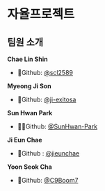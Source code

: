 # 자율프로젝트

## 팀원 소개

**Chae Lin Shin**

- 🍒Github: [@scl2589](https://github.com/scl2589)

**Myeong Ji Son**

- 🍒Github: [@ji-exitosa](https://github.com/ji-exitosa)

**Sun Hwan Park**

- 🧙‍♂️Github: [@SunHwan-Park](https://github.com/SunHwan-Park)

**Ji Eun Chae**
- 🐶Github : [@jieunchae](https://github.com/jieunchae)

**Yoon Seok Cha**
- 🌰Github: [@C9Boom7](https://github.com/c9boom7)